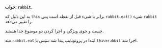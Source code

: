 **جواب: `rabbit`.**

به این دلیل که `this` برابر با شیء قبل از نقطه است پس `rabbit.eat()` شیء `rabbit` را تغییر می‌دهد.

جست و جوی ویژگی و اجرا کردن دو موضوع جدا هستند.

متد `rabbit.eat` ابتدا در پروتوتایپ پیدا شد سپس با `this=rabbit` اجرا شد.
